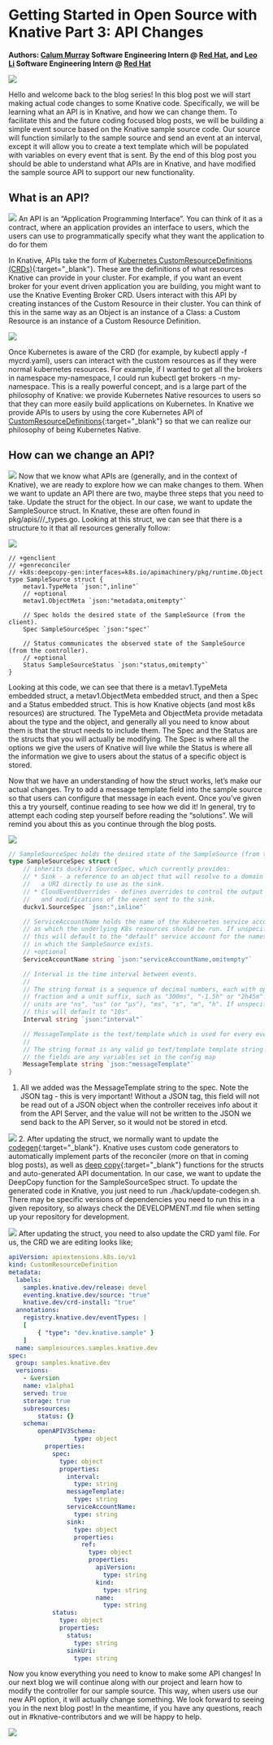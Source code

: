 # Getting Started in Open Source with Knative Part 3: API Changes

**Authors: [Calum Murray](https://www.linkedin.com/in/calum-ra-murray/) Software Engineering Intern @ [Red Hat](https://www.redhat.com/en), and [Leo Li](https://www.linkedin.com/in/haocheng-leo/) Software Engineering Intern @ [Red Hat](https://www.redhat.com/en)**

![](/blog/images/getting-started-blog-series/post3/001.png)

Hello and welcome back to the blog series! In this blog post we will start making actual code changes to some Knative code. Specifically, we will be learning what an API is in Knative, and how we can change them. To facilitate this and the future coding focused blog posts, we will be building a simple event source based on the Knative sample source code. Our source will function similarly to the sample source and send an event at an interval, except it will allow you to create a text template which will be populated with variables on every event that is sent. By the end of this blog post you should be able to understand what APIs are in Knative, and have modified the sample source API to support our new functionality.

## What is an API?
![](/blog/images/getting-started-blog-series/post3/002.png)
An API is an “Application Programming Interface”. You can think of it as a contract, where an application provides an interface to users, which the users can use to programmatically specify what they want the application to do for them

In Knative, APIs take the form of [Kubernetes CustomResourceDefinitions (CRDs)](https://kubernetes.io/docs/concepts/extend-kubernetes/api-extension/custom-resources/#custom-resources){:target="_blank"}. These are the definitions of what resources Knative can provide in your cluster. For example, if you want an event broker for your event driven application you are building, you might want to use the Knative Eventing Broker CRD. Users interact with this API by creating instances of the Custom Resource in their cluster. You can think of this in the same way as an Object is an instance of a Class: a Custom Resource is an instance of a Custom Resource Definition.

![](/blog/images/getting-started-blog-series/post3/003.png)

Once Kubernetes is aware of the CRD (for example, by kubectl apply -f mycrd.yaml), users can interact with the custom resources as if they were normal kubernetes resources. For example, if I wanted to get all the brokers in namespace my-namespace, I could run kubectl get brokers -n my-namespace. This is a really powerful concept, and is a large part of the philosophy of Knative: we provide Kubernetes Native resources to users so that they can more easily build applications on Kubernetes. In Knative we provide APIs to users by using the core Kubernetes API of [CustomResourceDefinitions](https://kubernetes.io/docs/concepts/extend-kubernetes/api-extension/custom-resources/#custom-resources){:target="_blank"} so that we can realize our philosophy of being Kubernetes Native.

## How can we change an API?

![](/blog/images/getting-started-blog-series/post3/004.png)
Now that we know what APIs are (generally, and in the context of Knative), we are ready to explore how we can make changes to them. When we want to update an API there are two, maybe three steps that you need to take.
Update the struct for the object. In our case, we want to update the SampleSource struct. In Knative, these are often found in pkg/apis/<groupname>/<version>/<resourcename>_types.go. Looking at this struct, we can see that there is a structure to it that all resources generally follow:

![](/blog/images/getting-started-blog-series/post3/005.png)

```shell
// +genclient
// +genreconciler
// +k8s:deepcopy-gen:interfaces=k8s.io/apimachinery/pkg/runtime.Object
type SampleSource struct {
    metav1.TypeMeta `json:",inline"`
    // +optional
    metav1.ObjectMeta `json:"metadata,omitempty"`

    // Spec holds the desired state of the SampleSource (from the client).
    Spec SampleSourceSpec `json:"spec"`

    // Status communicates the observed state of the SampleSource (from the controller).
    // +optional
    Status SampleSourceStatus `json:"status,omitempty"`
}
```

Looking at this code, we can see that there is a metav1.TypeMeta embedded struct, a metav1.ObjectMeta embedded struct, and then a Spec and a Status embedded struct. This is how Knative objects (and most k8s resources) are structured. The TypeMeta and ObjectMeta provide metadata about the type and the object, and generally all you need to know about them is that the struct needs to include them. The Spec and the Status are the structs that you will actually be modifying. The Spec is where all the options we give the users of Knative will live while the Status is where all the information we give to users about the status of a specific object is stored.

Now that we have an understanding of how the struct works, let’s make our actual changes. Try to add a message template field into the sample source so that users can configure that message in each event. Once you’ve given this a try yourself, continue reading to see how we did it! In general, try to attempt each coding step yourself before reading the “solutions”. We will remind you about this as you continue through the blog posts.

![](/blog/images/getting-started-blog-series/post3/006.png)

```go
// SampleSourceSpec holds the desired state of the SampleSource (from the client).
type SampleSourceSpec struct {
    // inherits duck/v1 SourceSpec, which currently provides:
    // * Sink - a reference to an object that will resolve to a domain name or
    //   a URI directly to use as the sink.
    // * CloudEventOverrides - defines overrides to control the output format
    //   and modifications of the event sent to the sink.
    duckv1.SourceSpec `json:",inline"`

    // ServiceAccountName holds the name of the Kubernetes service account
    // as which the underlying K8s resources should be run. If unspecified
    // this will default to the "default" service account for the namespace
    // in which the SampleSource exists.
    // +optional
    ServiceAccountName string `json:"serviceAccountName,omitempty"`

    // Interval is the time interval between events.
    //
    // The string format is a sequence of decimal numbers, each with optional
    // fraction and a unit suffix, such as "300ms", "-1.5h" or "2h45m". Valid time
    // units are "ns", "us" (or "µs"), "ms", "s", "m", "h". If unspecified
    // this will default to "10s".
    Interval string `json:"interval"`

    // MessageTemplate is the text/template which is used for every event sent.
    //
    // The string format is any valid go text/template template string where
    // the fields are any variables set in the config map
    MessageTemplate string `json:"messageTemplate"`
}

```

1. All we added was the MessageTemplate string to the spec. Note the JSON tag - this is very important! Without a JSON tag, this field will not be read out of a JSON object when the controller receives info about it from the API Server, and the value will not be written to the JSON we send back to the API Server, so it would not be stored in etcd.

![](/blog/images/getting-started-blog-series/post3/007.png)
2. After updating the struct, we normally want to update the [codegen](https://www.redhat.com/en/blog/kubernetes-deep-dive-code-generation-customresources){:target="_blank"}. Knative uses custom code generators to automatically implement parts of the reconciler (more on that in coming blog posts), as well as [deep copy](https://stackoverflow.com/questions/184710/what-is-the-difference-between-a-deep-copy-and-a-shallow-copy){:target="_blank"} functions for the structs and auto-generated API documentation. In our case, we want to update the DeepCopy function for the SampleSourceSpec struct. To update the generated code in Knative, you just need to run ./hack/update-codegen.sh. There may be specific versions of dependencies you need to run this in a given repository, so always check the DEVELOPMENT.md file when setting up your repository for development.

![](/blog/images/getting-started-blog-series/post3/008.png)
After updating the struct, you need to also update the CRD yaml file. For us, the CRD we are editing looks like;

```yaml
apiVersion: apiextensions.k8s.io/v1
kind: CustomResourceDefinition
metadata:
  labels:
	samples.knative.dev/release: devel
	eventing.knative.dev/source: "true"
	knative.dev/crd-install: "true"
  annotations:
	registry.knative.dev/eventTypes: |
  	[
    	{ "type": "dev.knative.sample" }
  	]
  name: samplesources.samples.knative.dev
spec:
  group: samples.knative.dev
  versions:
	- &version
  	name: v1alpha1
  	served: true
  	storage: true
  	subresources:
    	status: {}
  	schema:
    	openAPIV3Schema:
      	          type: object
          properties:
            spec:
              type: object
              properties:
                interval:
                  type: string
                messageTemplate:
                  type: string
                serviceAccountName:
                  type: string
                sink:
                  type: object
                  properties:
                    ref:
                      type: object
                      properties:
                        apiVersion:
                          type: string
                        kind:
                          type: string
                        name:
                          type: string
            status:
              type: object
              properties:
                status:
                  type: string
                sinkUri:
                  type: string
```

Now you know everything you need to know to make some API changes! In our next blog we will continue along with our project and learn how to modify the controller for our sample source. This way, when users use our new API option, it will actually change something. We look forward to seeing you in the next blog post! In the meantime, if you have any questions, reach out in #knative-contributors and we will be happy to help.

![](/blog/images/getting-started-blog-series/post3/009.png)
